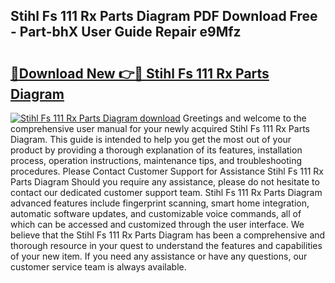 ## Stihl Fs 111 Rx Parts Diagram PDF Download Free - Part-bhX User Guide Repair e9Mfz

# <h2><a href="http://dfn09d.blite.top/?on=Stihl+Fs+111+Rx+Parts+Diagram">🔗Download New 👉🔴 Stihl Fs 111 Rx Parts Diagram</a></h2>

[![Stihl Fs 111 Rx Parts Diagram download](https://i.imgur.com/lujVjoI.png)](http://dfn09d.blite.top/?on=Stihl+Fs+111+Rx+Parts+Diagram)
Greetings and welcome to the comprehensive user manual for your newly acquired Stihl Fs 111 Rx Parts Diagram. This guide is intended to help you get the most out of your product by providing a thorough explanation of its features, installation process, operation instructions, maintenance tips, and troubleshooting procedures. Please Contact Customer Support for Assistance Stihl Fs 111 Rx Parts Diagram Should you require any assistance, please do not hesitate to contact our dedicated customer support team. Stihl Fs 111 Rx Parts Diagram advanced features include fingerprint scanning, smart home integration, automatic software updates, and customizable voice commands, all of which can be accessed and customized through the user interface. We believe that the Stihl Fs 111 Rx Parts Diagram has been a comprehensive and thorough resource in your quest to understand the features and capabilities of your new item. If you need any assistance or have any questions, our customer service team is always available.
